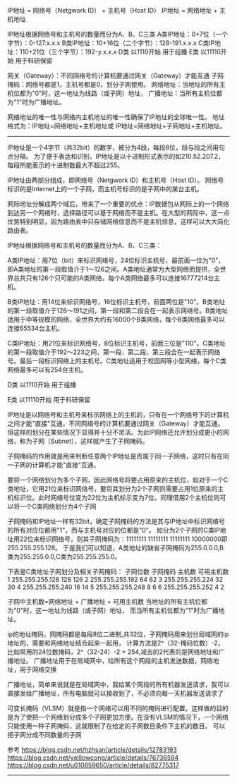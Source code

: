 IP地址 = 网络号（Netgwork ID） + 主机号（Host ID）
IP地址 = 网络地址 + 主机地址

IP地址根据网络号和主机号的数量而分为A、B、C三类
A类IP地址：0+7位（一个字节）：0-127.x.x.x
B类IP地址：10+16位（二个字节）：128-191.x.x.x
C类IP地址：110+21位（三个字节）：192-y.x.x.x
D类 以1110开始 用于组播 
E类 以11110开始 用于科研保留

网关（Gateway）：不同网络号的计算机要通过网关（Gateway）才能互通
子网掩码：网络号都是1，主机号都是0，划分子网使用。
网络地址：当地址的所有主机位都为"0"时，这一地址为线路（或子网）地址，
广播地址：当所有主机位都为"1"时为广播地址。

网络地址的唯一性与网络内主机地址的唯一性确保了IP地址的全球唯一性。
地址格式为：IP地址=网络地址+主机地址或 IP地址=网络地址+子网地址+主机地址。


---------------------------------------------------------------------------------------------------------------------




IP地址是一个4字节（共32bit）的数字，被分为4段，每段8位，段与段之间用句点分隔。
为了便于表达和识别，IP地址是以十进制形式表示的如210.52.207.2，每段所能表示的十进制数最大不超过255。

IP地址由两部分组成，即网络号（Netgwork ID）和主机号（Host ID）。
网络号标识的是Internet上的一个子网，而主机号标识的是子网中的某台主机。

网际地址分解成两个域后，带来了一个重要的优点：IP数据包从网际上的一个网络到达另一个网络时，选择路径可以基于网络而不是主机。在大型的网际中，这一点优势特别明显，因为路由表中只存储网络信息而不是主机信息，这样可以大大简化路由表。

IP地址根据网络号和主机号的数量而分为A、B、C三类：

A类IP地址：用7位（bit）来标识网络号，24位标识主机号，最前面一位为"0"，即A类地址的第一段取值介于1～126之间。A类地址通常为大型网络而提供，全世界总共只有126个只可能的A类网络，每个A类网络最多可以连接16777214台主机。

B类IP地址：用14位来标识网络号，16位标识主机号，前面两位是"10"。B类地址的第一段取值介于128～191之间，第一段和第二段合在一起表示网络号。B类地址适用于中等规模的网络，全世界大约有16000个B类网络，每个B类网络最多可以连接65534台主机。

C类IP地址：用21位来标识网络号，8位标识主机号，前面三位是"110"。C类地址的第一段取值介于192～223之间，第一段、第二段、第三段合在一起表示网络号。最后一段标识网络上的主机号。C类地址适用于校园网等小型网络，每个C类网络最多可以有254台主机。

D类 以1110开始 用于组播 

E类 以11110开始 用于科研保留




IP地址是以网络号和主机号来标示网络上的主机的，只有在一个网络号下的计算机之间才能"直接"互通，不同网络号的计算机要通过网关（Gateway）才能互通。但这样的划分在某些情况下显得并十分不灵活。为此IP网络还允许划分成更小的网络，称为子网（Subnet），这样就产生了子网掩码。

子网掩码的作用就是用来判断任意两个IP地址是否属于同一子网络，这时只有在同一子网的计算机才能"直接"互通。

要将一个网络划分为多个子网，因此网络号将要占用原来的主机位，如对于一个C类地址，它用21位来标识网络号，要将其划分为2个子网则需要占用1位原来的主机标识位。此时网络号位变为22位为主机标示变为7位。同理借用2个主机位则可以将一个C类网络划分为4个子网

子网掩码和IP地址一样有32bit，确定子网掩码的方法是其与IP地址中标识网络号的所有对应位都用"1"，而与主机号对应的位都是"0"。
如分为2个子网的C类IP地址用22位来标识网络号，则其子网掩码为：11111111 11111111 11111111 10000000即255.255.255.128。
于是我们可以知道，A类地址的缺省子网掩码为255.0.0.0,B类为255.255.0.0,C类为255.255.255.0。

下表是C类地址子网划分及相关子网掩码：
子网位数 子网掩码 主机数 可用主机数 
1 255.255.255.128 128 126 
2 255.255.255.192 64 62 
3 255.255.255.224 32 30 
4 255.255.255.240 16 14 
5 255.255.255.248 8 6 
6 255.255.255.252 4 2 


子网中主机数=网络地址 + 广播地址 + 可用主机数
当地址的所有主机位都为"0"时，这一地址为线路（或子网）地址，
而当所有主机位都为"1"时为广播地址。

ip的地址掩码，网掩码都是每段8位二进制,共32位，子网掩码用来划分局域网的ip地址的，需要和网络地址结合起来一起用，
计算方法是2^（32-掩码位数）-2，比如常用的24位数掩码，2^（32-24）-2 = 254,减去的2代表的是网络地址和广播地址。
广播地址用于在局域网中，给所有这个网段的主机发送数据，网络地址，用于网络交换


广播地址，简单来说就是在局域网中，我给某个网段的所有机器发送请求，我可以直接发给广播地址，所有电脑就可以接收到了，不必须向每一天机器发送请求了 


可变长掩码（VLSM）就是指一个网络可以用不同的掩码进行配置。这样做的目的是为了使把一个网络划分成多个子网更加方便。在没有VLSM的情况下，一个网络只能使用一种子网掩码，这就限制了在给定的子网数目条件下主机的数目。
可以把子网分成不同数量的子网


参考
https://blog.csdn.net/hzhsan/article/details/12783193
https://blog.csdn.net/yelllowcong/article/details/76736594
https://blog.csdn.net/u010859650/article/details/82775317

---------------------------------------------------------------------------------------------------------------------














